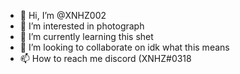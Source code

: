 - 👋 Hi, I’m @XNHZ002
- 👀 I’m interested in photograph 
- 🌱 I’m currently learning this shet
- 💞️ I’m looking to collaborate on idk what this means
- 📫 How to reach me discord (XNHZ#0318

<!---
XNHZ002/XNHZ002 is a ✨ special ✨ repository because its `README.md` (this file) appears on your GitHub profile.
You can click the Preview link to take a look at your changes.
--->
